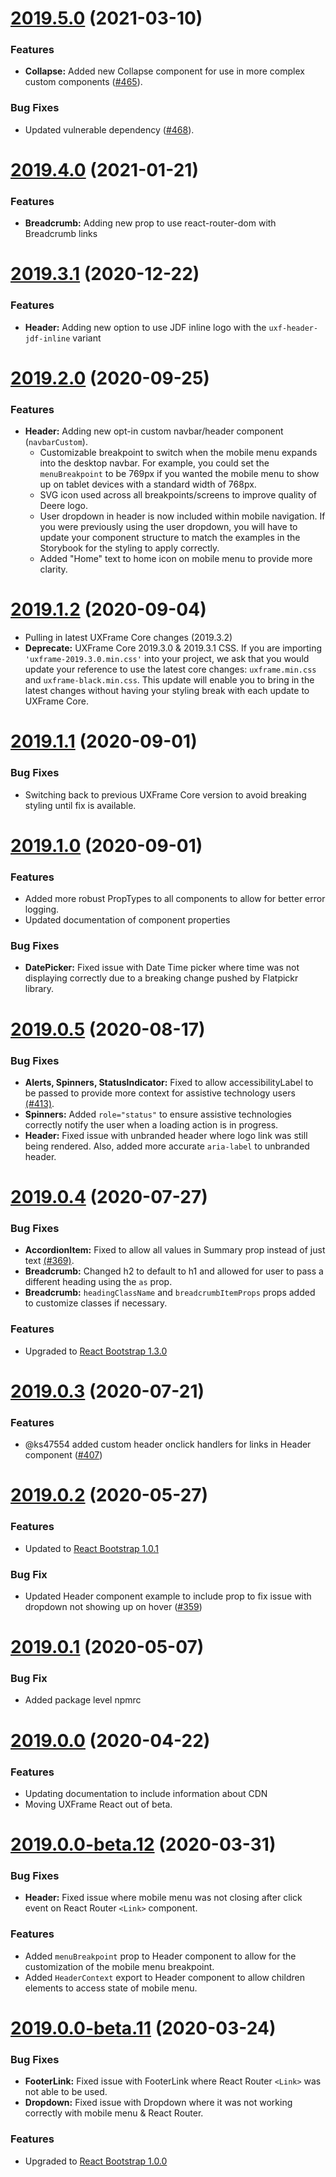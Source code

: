 # [2019.5.0](https://github.deere.com/ux/uxframe/tree/master/packages/ux.uxframe-react) (2021-03-10)

### Features
-   **Collapse:** Added new Collapse component for use in more complex custom components ([#465](https://github.deere.com/ux/uxframe/issues/465)).

### Bug Fixes
-   Updated vulnerable dependency ([#468](https://github.deere.com/ux/uxframe/issues/468)).

# [2019.4.0](https://github.deere.com/ux/uxframe/tree/master/packages/ux.uxframe-react) (2021-01-21)

### Features
-   **Breadcrumb:** Adding new prop to use react-router-dom with Breadcrumb links


# [2019.3.1](https://github.deere.com/ux/uxframe/tree/master/packages/ux.uxframe-react) (2020-12-22)

### Features
-   **Header:** Adding new option to use JDF inline logo with the `uxf-header-jdf-inline` variant


# [2019.2.0](https://github.deere.com/ux/uxframe/tree/master/packages/ux.uxframe-react) (2020-09-25)

### Features

-   **Header:** Adding new opt-in custom navbar/header component (`navbarCustom`).
    -   Customizable breakpoint to switch when the mobile menu expands into the desktop navbar. For example, you could set the `menuBreakpoint` to be 769px if you wanted the mobile menu to show up on tablet devices with a standard width of 768px.
    -   SVG icon used across all breakpoints/screens to improve quality of Deere logo.
    -   User dropdown in header is now included within mobile navigation. If you were previously using the user dropdown, you will have to update your component structure to match the examples in the Storybook for the styling to apply correctly.
    -   Added "Home" text to home icon on mobile menu to provide more clarity.

# [2019.1.2](https://github.deere.com/ux/uxframe/tree/master/packages/ux.uxframe-react) (2020-09-04)

-   Pulling in latest UXFrame Core changes (2019.3.2)
-   **Deprecate:** UXFrame Core 2019.3.0 & 2019.3.1 CSS. If you are importing `'uxframe-2019.3.0.min.css'`
    into your project, we ask that you would update your reference to use the latest core changes: `uxframe.min.css` and `uxframe-black.min.css`. This update will enable you to bring in the latest changes without having your styling break with each update to UXFrame Core.

# [2019.1.1](https://github.deere.com/ux/uxframe/tree/master/packages/ux.uxframe-react) (2020-09-01)

### Bug Fixes

-   Switching back to previous UXFrame Core version to avoid breaking styling until fix is available.

# [2019.1.0](https://github.deere.com/ux/uxframe/tree/master/packages/ux.uxframe-react) (2020-09-01)

### Features

-   Added more robust PropTypes to all components to allow for better error logging.
-   Updated documentation of component properties

### Bug Fixes

-   **DatePicker:** Fixed issue with Date Time picker where time was not displaying correctly due to a breaking change pushed by Flatpickr library.

# [2019.0.5](https://github.deere.com/ux/uxframe/tree/master/packages/ux.uxframe-react) (2020-08-17)

### Bug Fixes

-   **Alerts, Spinners, StatusIndicator:** Fixed to allow accessibilityLabel to be passed to provide more context for assistive technology users [(#413)](https://github.deere.com/ux/uxframe/issues/413).
-   **Spinners:** Added `role="status"` to ensure assistive technologies correctly notify the user when a loading action is in progress.
-   **Header:** Fixed issue with unbranded header where logo link was still being rendered. Also, added more accurate `aria-label` to unbranded header.

# [2019.0.4](https://github.deere.com/ux/uxframe/tree/master/packages/ux.uxframe-react) (2020-07-27)

### Bug Fixes

-   **AccordionItem:** Fixed to allow all values in Summary prop instead of just text [(#369)](https://github.deere.com/ux/uxframe/issues/369).
-   **Breadcrumb:** Changed h2 to default to h1 and allowed for user to pass a different heading using the `as` prop.
-   **Breadcrumb:** `headingClassName` and `breadcrumbItemProps` props added to customize classes if necessary.

### Features

-   Upgraded to [React Bootstrap 1.3.0](https://github.com/react-bootstrap/react-bootstrap/blob/master/CHANGELOG.md)

# [2019.0.3](https://github.deere.com/ux/uxframe/tree/master/packages/ux.uxframe-react) (2020-07-21)

### Features

-   @ks47554 added custom header onclick handlers for links in Header component ([#407](https://github.deere.com/ux/uxframe/pull/407))

# [2019.0.2](https://github.deere.com/ux/uxframe/tree/master/packages/ux.uxframe-react) (2020-05-27)

### Features

-   Updated to [React Bootstrap 1.0.1](https://github.com/react-bootstrap/react-bootstrap/blob/master/CHANGELOG.md#101-2020-04-22)

### Bug Fix

-   Updated Header component example to include prop to fix issue with dropdown not showing up on hover ([#359](https://github.deere.com/ux/uxframe/issues/359))

# [2019.0.1](https://github.deere.com/ux/uxframe/tree/master/packages/ux.uxframe-react) (2020-05-07)

### Bug Fix

-   Added package level npmrc

# [2019.0.0](https://github.deere.com/ux/uxframe/tree/master/packages/ux.uxframe-react) (2020-04-22)

### Features

-   Updating documentation to include information about CDN
-   Moving UXFrame React out of beta.

# [2019.0.0-beta.12](https://github.deere.com/ux/uxframe/tree/master/packages/ux.uxframe-react) (2020-03-31)

### Bug Fixes

-   **Header:** Fixed issue where mobile menu was not closing after click event on React Router `<Link>` component.

### Features

-   Added `menuBreakpoint` prop to Header component to allow for the customization of the mobile menu breakpoint.
-   Added `HeaderContext` export to Header component to allow children elements to access state of mobile menu.

# [2019.0.0-beta.11](https://github.deere.com/ux/uxframe/tree/master/packages/ux.uxframe-react) (2020-03-24)

### Bug Fixes

-   **FooterLink:** Fixed issue with FooterLink where React Router `<Link>` was not able to be used.
-   **Dropdown:** Fixed issue with Dropdown where it was not working correctly with mobile menu & React Router.

### Features

-   Upgraded to [React Bootstrap 1.0.0](https://github.com/react-bootstrap/react-bootstrap/blob/master/CHANGELOG.md)
